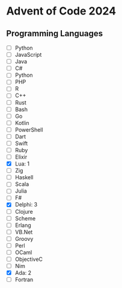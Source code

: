 # Advent of Code 2024

## Programming Languages
- [ ] Python
- [ ] JavaScript
- [ ] Java
- [ ] C#
- [ ] Python
- [ ] PHP
- [ ] R
- [ ] C++
- [ ] Rust
- [ ] Bash
- [ ] Go
- [ ] Kotlin
- [ ] PowerShell
- [ ] Dart
- [ ] Swift
- [ ] Ruby
- [ ] Elixir
- [x] Lua: 1
- [ ] Zig
- [ ] Haskell
- [ ] Scala
- [ ] Julia
- [ ] F#
- [x] Delphi: 3
- [ ] Clojure
- [ ] Scheme
- [ ] Erlang
- [ ] VB.Net
- [ ] Groovy
- [ ] Perl
- [ ] OCaml
- [ ] ObjectiveC
- [ ] Nim
- [x] Ada: 2
- [ ] Fortran
